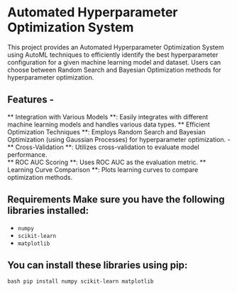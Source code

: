 # Automated Hyperparameter Optimization System 
This project provides an Automated Hyperparameter Optimization System using AutoML techniques to efficiently identify the best hyperparameter configuration for a given machine learning model and dataset.
Users can choose between Random Search and Bayesian Optimization methods for hyperparameter optimization. 
## Features - 
** Integration with Various Models **: 
Easily integrates with different machine learning models and handles various data types. 
** Efficient Optimization Techniques **: 
Employs Random Search and Bayesian Optimization (using Gaussian Processes) for hyperparameter optimization. - 
** Cross-Validation **: 
Utilizes cross-validation to evaluate model performance.  
** ROC AUC Scoring **: 
Uses ROC AUC as the evaluation metric. 
** Learning Curve Comparison **: 
Plots learning curves to compare optimization methods.
## Requirements Make sure you have the following libraries installed: 
- `numpy`
- `scikit-learn`
- `matplotlib`

## You can install these libraries using pip:
 ```bash pip install numpy scikit-learn matplotlib```
